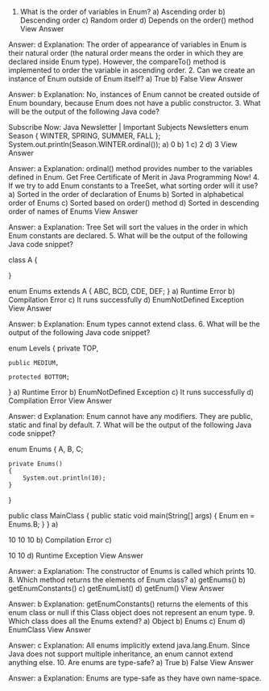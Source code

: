 1. What is the order of variables in Enum?
a) Ascending order
b) Descending order
c) Random order
d) Depends on the order() method
View Answer

Answer: d
Explanation: The order of appearance of variables in Enum is their natural order (the natural order means the order in which they are declared inside Enum type). However, the compareTo() method is implemented to order the variable in ascending order.
2. Can we create an instance of Enum outside of Enum itself?
a) True
b) False
View Answer

Answer: b
Explanation: No, instances of Enum cannot be created outside of Enum boundary, because Enum does not have a public constructor.
3. What will be the output of the following Java code?

Subscribe Now: Java Newsletter | Important Subjects Newsletters
    enum Season 
    {
        WINTER, SPRING, SUMMER, FALL
    };
    System.out.println(Season.WINTER.ordinal());
a) 0
b) 1
c) 2
d) 3
View Answer

Answer: a
Explanation: ordinal() method provides number to the variables defined in Enum.
Get Free Certificate of Merit in Java Programming Now!
4. If we try to add Enum constants to a TreeSet, what sorting order will it use?
a) Sorted in the order of declaration of Enums
b) Sorted in alphabetical order of Enums
c) Sorted based on order() method
d) Sorted in descending order of names of Enums
View Answer

Answer: a
Explanation: Tree Set will sort the values in the order in which Enum constants are declared.
5. What will be the output of the following Java code snippet?

class A
{
 
}
 
enum Enums extends A
{
    ABC, BCD, CDE, DEF;
}
a) Runtime Error
b) Compilation Error
c) It runs successfully
d) EnumNotDefined Exception
View Answer

Answer: b
Explanation: Enum types cannot extend class.
6. What will be the output of the following Java code snippet?

 enum Levels 
{
    private TOP,
 
    public MEDIUM,
 
    protected BOTTOM;
}
a) Runtime Error
b) EnumNotDefined Exception
c) It runs successfully
d) Compilation Error
View Answer

Answer: d
Explanation: Enum cannot have any modifiers. They are public, static and final by default.
7. What will be the output of the following Java code snippet?

enum Enums
{
    A, B, C;
 
    private Enums()
    {
        System.out.println(10);
    }
}
 
public class MainClass
{
    public static void main(String[] args)
    {
        Enum en = Enums.B;
    }
}
a)

   10
   10
   10
b) Compilation Error
c)

   10
   10
d) Runtime Exception
View Answer

Answer: a
Explanation: The constructor of Enums is called which prints 10.
8. Which method returns the elements of Enum class?
a) getEnums()
b) getEnumConstants()
c) getEnumList()
d) getEnum()
View Answer

Answer: b
Explanation: getEnumConstants() returns the elements of this enum class or null if this Class object does not represent an enum type.
9. Which class does all the Enums extend?
a) Object
b) Enums
c) Enum
d) EnumClass
View Answer

Answer: c
Explanation: All enums implicitly extend java.lang.Enum. Since Java does not support multiple inheritance, an enum cannot extend anything else.
10. Are enums are type-safe?
a) True
b) False
View Answer

Answer: a
Explanation: Enums are type-safe as they have own name-space.
